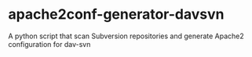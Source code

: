 # apache2conf-generator-davsvn
A python script that scan Subversion repositories and generate Apache2 configuration for dav-svn
